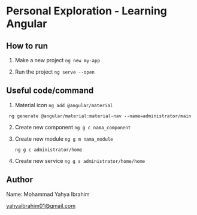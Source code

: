 # Personal Exploration - Learning Angular

## How to run

1. Make a new project
   `ng new my-app`

2. Run the project
   `ng serve --open`

## Useful code/command

1. Material icon
   `ng add @angular/material`

` ng generate @angular/material:material-nav --name=administrator/main`

2. Create new component
   `ng g c nama_component`

3. Create new module
   `ng g m nama_module`

   `ng g c administrator/home`

4. Create new service
   `ng g s administrator/home/home`

## Author

Name: Mohammad Yahya Ibrahim

yahyaibrahim01@gmail.com
